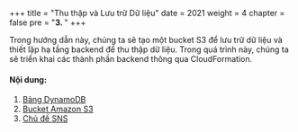 +++
title = "Thu thập và Lưu trữ Dữ liệu"
date = 2021
weight = 4
chapter = false
pre = "<b>3. </b>"
+++

Trong hướng dẫn này, chúng ta sẽ tạo một bucket S3 để lưu trữ dữ liệu và thiết lập hạ tầng backend để thu thập dữ liệu. Trong quá trình này, chúng ta sẽ triển khai các thành phần backend thông qua CloudFormation.

#### Nội dung:

1. [Bảng DynamoDB](3.1-DynamoDB/)
2. [Bucket Amazon S3](3.2-object-in-bucket/)
3. [Chủ đề SNS](3.3-SNS-topic/)
